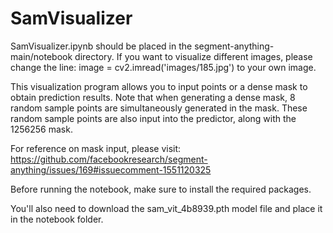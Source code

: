 # SamVisualizer

SamVisualizer.ipynb should be placed in the segment-anything-main/notebook directory. If you want to visualize different images, please change the line: image = cv2.imread('images/185.jpg') to your own image.

This visualization program allows you to input points or a dense mask to obtain prediction results. Note that when generating a dense mask, 8 random sample points are simultaneously generated in the mask. These random sample points are also input into the predictor, along with the 1256256 mask.

For reference on mask input, please visit: https://github.com/facebookresearch/segment-anything/issues/169#issuecomment-1551120325

Before running the notebook, make sure to install the required packages.

You'll also need to download the sam_vit_4b8939.pth model file and place it in the notebook folder.
